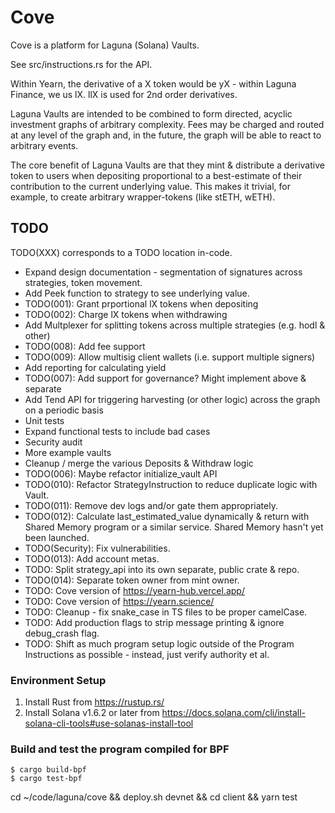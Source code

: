 # Cove
Cove is a platform for Laguna (Solana) Vaults.

See src/instructions.rs for the API.

Within Yearn, the derivative of a X token would be yX - within Laguna Finance, we us lX. llX is used
for 2nd order derivatives.

Laguna Vaults are intended to be combined to form directed, acyclic investment graphs of arbitrary
complexity. Fees may be charged and routed at any level of the graph and, in the future, the graph
will be able to react to arbitrary events.

The core benefit of Laguna Vaults are that they mint & distribute a derivative token to users when
depositing proportional to a best-estimate of their contribution to the current underlying value.
This makes it trivial, for example, to create arbitrary wrapper-tokens (like stETH, wETH).

## TODO
TODO(XXX) corresponds to a TODO location in-code.

* Expand design documentation - segmentation of signatures across strategies, token movement.
* Add Peek function to strategy to see underlying value.
* TODO(001): Grant prportional lX tokens when depositing
* TODO(002): Charge lX tokens when withdrawing
* Add Multplexer for splitting tokens across multiple strategies (e.g. hodl & other)
* TODO(008): Add fee support
* TODO(009): Allow multisig client wallets (i.e. support multiple signers)
* Add reporting for calculating yield
* TODO(007): Add support for governance? Might implement above & separate
* Add Tend API for triggering harvesting (or other logic) across the graph on a periodic basis
* Unit tests
* Expand functional tests to include bad cases
* Security audit
* More example vaults
* Cleanup / merge the various Deposits & Withdraw logic
* TODO(006): Maybe refactor initialize_vault API
* TODO(010): Refactor StrategyInstruction to reduce duplicate logic with Vault.
* TODO(011): Remove dev logs and/or gate them appropriately.
* TODO(012): Calculate last_estimated_value dynamically & return with Shared Memory program or a
             similar service. Shared Memory hasn't yet been launched.
* TODO(Security): Fix vulnerabilities.
* TODO(013): Add account metas.
* TODO: Split strategy_api into its own separate, public crate & repo.
* TODO(014): Separate token owner from mint owner.
* TODO: Cove version of https://yearn-hub.vercel.app/
* TODO: Cove version of https://yearn.science/
* TODO: Cleanup - fix snake_case in TS files to be proper camelCase.
* TODO: Add production flags to strip message printing & ignore debug_crash flag.
* TODO: Shift as much program setup logic outside of the Program Instructions as possible - instead, just verify authority et al.

### Environment Setup
1. Install Rust from https://rustup.rs/
2. Install Solana v1.6.2 or later from https://docs.solana.com/cli/install-solana-cli-tools#use-solanas-install-tool


### Build and test the program compiled for BPF
```
$ cargo build-bpf
$ cargo test-bpf
```
cd ~/code/laguna/cove && deploy.sh devnet && cd client && yarn test
